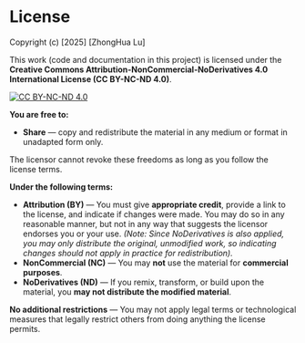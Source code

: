 # License

Copyright (c) [2025] [ZhongHua Lu]

This work (code and documentation in this project) is licensed under the **Creative Commons Attribution-NonCommercial-NoDerivatives 4.0 International License (CC BY-NC-ND 4.0)**.

[![CC BY-NC-ND 4.0](https://licensebuttons.net/l/by-nc-nd/4.0/88x31.png)](https://creativecommons.org/licenses/by-nc-nd/4.0/)

**You are free to:**

*   **Share** — copy and redistribute the material in any medium or format in unadapted form only.

The licensor cannot revoke these freedoms as long as you follow the license terms.

**Under the following terms:**

*   **Attribution (BY)** — You must give **appropriate credit**, provide a link to the license, and indicate if changes were made. You may do so in any reasonable manner, but not in any way that suggests the licensor endorses you or your use. *(Note: Since NoDerivatives is also applied, you may only distribute the original, unmodified work, so indicating changes should not apply in practice for redistribution).*
*   **NonCommercial (NC)** — You may **not** use the material for **commercial purposes**.
*   **NoDerivatives (ND)** — If you remix, transform, or build upon the material, you **may not distribute the modified material**.

**No additional restrictions** — You may not apply legal terms or technological measures that legally restrict others from doing anything the license permits.
